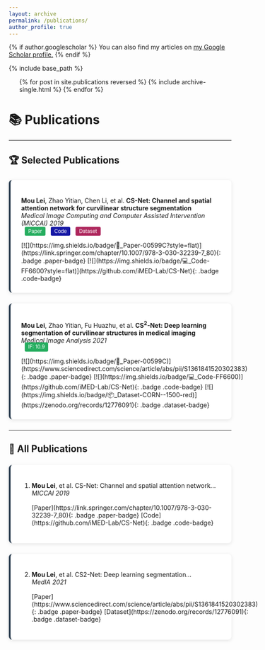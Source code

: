 ```yaml
---
layout: archive
permalink: /publications/
author_profile: true
---
```


{% if author.googlescholar %}
  You can also find my articles on <u><a href="{{author.googlescholar}}">my Google Scholar profile</a>.</u>
{% endif %}

{% include base_path %}

<ul>{% for post in site.publications reversed %}
    {% include archive-single.html %}
  {% endfor %}</ul>

# 📚 Publications

<style>
.publication-card {
    background: white;
    border-radius: 8px;
    padding: 1.5rem;
    margin: 1.5rem 0;
    box-shadow: 0 2px 8px rgba(0,0,0,0.1);
    transition: transform 0.3s;
    border-left: 4px solid #2c3e50;
}

.publication-card:hover {
    transform: translateY(-2px);
}

.badge-group {
    margin-top: 1rem;
    display: flex;
    gap: 0.8rem;
    flex-wrap: wrap;
}

.badge {
    display: inline-flex;
    align-items: center;
    padding: 0.3rem 0.8rem;
    border-radius: 20px;
    font-size: 0.9em;
    text-decoration: none;
    transition: opacity 0.3s;
    font-family: -apple-system, BlinkMacSystemFont, "Segoe UI", sans-serif;
}

.badge:hover {
    opacity: 0.85;
}

.paper-badge { background: #00599c; color: white; }
.code-badge { background: #FF6600; color: white; }
.dataset-badge { background: #CC0000; color: white; }

.impact-factor {
    background: #27ae60;
    color: white;
    padding: 0.2rem 0.5rem;
    border-radius: 3px;
    font-size: 0.8em;
    margin-left: 0.5rem;
    vertical-align: middle;
}

.code_repo {
    background:rgb(22, 24, 165);
    color: white;
    padding: 0.2rem 0.5rem;
    border-radius: 3px;
    font-size: 0.8em;
    margin-left: 0.5rem;
    vertical-align: middle;
}

.dataset {
    background:rgb(174, 39, 93);
    color: white;
    padding: 0.2rem 0.5rem;
    border-radius: 3px;
    font-size: 0.8em;
    margin-left: 0.5rem;
    vertical-align: middle;
}

@media (max-width: 768px) {
    .publication-card {
        padding: 1rem;
        margin: 1rem 0;
    }
    
    .badge {
        font-size: 0.85em;
    }
}
</style>

---

## 🏆 Selected Publications

<div class="publication-card">

<strong>Mou Lei</strong>, Zhao Yitian, Chen Li, et al. <strong>CS-Net: Channel and spatial attention network for curvilinear structure segmentation</strong>  
<i>Medical Image Computing and Computer Assisted Intervention (MICCAI) 2019</i> <br />
<span class="impact-factor" hrf="https://link.springer.com/chapter/10.1007/978-3-030-32239-7_80">Paper</span> <span class="code_repo">Code</span> <span class="dataset">Dataset</span>

<div class="badge-group">
[![](https://img.shields.io/badge/📄_Paper-00599C?style=flat)](https://link.springer.com/chapter/10.1007/978-3-030-32239-7_80){: .badge .paper-badge}
[![](https://img.shields.io/badge/💻_Code-FF6600?style=flat)](https://github.com/iMED-Lab/CS-Net){: .badge .code-badge}
</div>
</div>

<div class="publication-card">

**Mou Lei**, Zhao Yitian, Fu Huazhu, et al. **CS$^2$-Net: Deep learning segmentation of curvilinear structures in medical imaging**  
*Medical Image Analysis 2021*  
<span class="impact-factor">IF: 10.9</span>

<div class="badge-group">
[![](https://img.shields.io/badge/📄_Paper-00599C)](https://www.sciencedirect.com/science/article/abs/pii/S1361841520302383){: .badge .paper-badge}
[![](https://img.shields.io/badge/💻_Code-FF6600)](https://github.com/iMED-Lab/CS-Net){: .badge .code-badge}
[![](https://img.shields.io/badge/📦_Dataset-CORN--1500-red)](https://zenodo.org/records/12776091){: .badge .dataset-badge}
</div>
</div>

<!-- 其他精选文献保持相同结构 -->

---

## 📑 All Publications

<div class="publication-card">

1. **Mou Lei**, et al. CS-Net: Channel and spatial attention network...  
   *MICCAI 2019*  
   <div class="badge-group">
   [Paper](https://link.springer.com/chapter/10.1007/978-3-030-32239-7_80){: .badge .paper-badge}
   [Code](https://github.com/iMED-Lab/CS-Net){: .badge .code-badge}
   </div>
</div>

<div class="publication-card">

2. **Mou Lei**, et al. CS2-Net: Deep learning segmentation...  
   *MedIA 2021*  
   <div class="badge-group">
   [Paper](https://www.sciencedirect.com/science/article/abs/pii/S1361841520302383){: .badge .paper-badge}
   [Dataset](https://zenodo.org/records/12776091){: .badge .dataset-badge}
   </div>
</div>

<!-- 其他文献保持相同结构 -->

